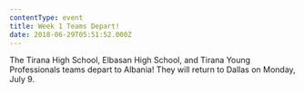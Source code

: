 ```yaml
---
contentType: event
title: Week 1 Teams Depart!
date: 2018-06-29T05:51:52.000Z
---
```

The Tirana High School, Elbasan High School, and Tirana Young Professionals teams depart to Albania!  They will return to Dallas on Monday, July 9.

